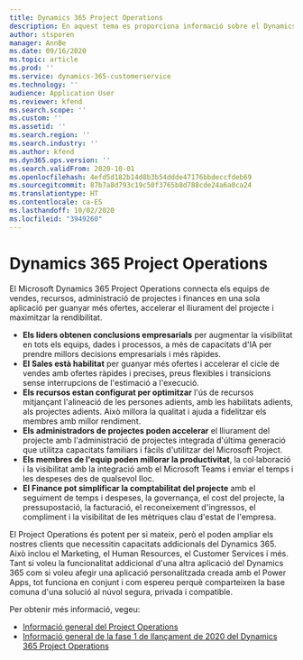 ```yaml
---
title: Dynamics 365 Project Operations
description: En aquest tema es proporciona informació sobre el Dynamics 365 Project Operations.
author: stsporen
manager: AnnBe
ms.date: 09/16/2020
ms.topic: article
ms.prod: ''
ms.service: dynamics-365-customerservice
ms.technology: ''
audience: Application User
ms.reviewer: kfend
ms.search.scope: ''
ms.custom: ''
ms.assetid: ''
ms.search.region: ''
ms.search.industry: ''
ms.author: kfend
ms.dyn365.ops.version: ''
ms.search.validFrom: 2020-10-01
ms.openlocfilehash: 4efd5d182b14d8b3b54ddde47176bbdeccfdeb69
ms.sourcegitcommit: 87b7a8d793c19c50f3765b8d788cde24a6a0ca24
ms.translationtype: HT
ms.contentlocale: ca-ES
ms.lasthandoff: 10/02/2020
ms.locfileid: "3949260"
---
```

# <a name="dynamics-365-project-operations"></a>Dynamics 365 Project Operations

El Microsoft Dynamics 365 Project Operations connecta els equips de vendes, recursos, administració de projectes i finances en una sola aplicació per guanyar més ofertes, accelerar el lliurament del projecte i maximitzar la rendibilitat.

-   **Els líders obtenen conclusions empresarials** per augmentar la visibilitat en tots els equips, dades i processos, a més de capacitats d'IA per prendre millors decisions empresarials i més ràpides.
-   **El Sales està habilitat** per guanyar més ofertes i accelerar el cicle de vendes amb ofertes ràpides i precises, preus flexibles i transicions sense interrupcions de l'estimació a l'execució.
-   **Els recursos estan configurat per optimitzar** l'ús de recursos mitjançant l'alineació de les persones adients, amb les habilitats adients, als projectes adients. Això millora la qualitat i ajuda a fidelitzar els membres amb millor rendiment.
-   **Els administradors de projectes poden accelerar** el lliurament del projecte amb l'administració de projectes integrada d'última generació que utilitza capacitats familiars i fàcils d'utilitzar del Microsoft Project.
-   **Els membres de l'equip poden millorar la productivitat**, la col·laboració i la visibilitat amb la integració amb el Microsoft Teams i enviar el temps i les despeses des de qualsevol lloc.
-   **El Finance pot simplificar la comptabilitat del projecte** amb el seguiment de temps i despeses, la governança, el cost del projecte, la pressupostació, la facturació, el reconeixement d'ingressos, el compliment i la visibilitat de les mètriques clau d'estat de l'empresa.

El Project Operations és potent per si mateix, però el poden ampliar els nostres clients que necessitin capacitats addicionals del Dynamics 365. Això inclou el Marketing, el Human Resources, el Customer Services i més. Tant si voleu la funcionalitat addicional d'una altra aplicació del Dynamics 365 com si voleu afegir una aplicació personalitzada creada amb el Power Apps, tot funciona en conjunt i com espereu perquè comparteixen la base comuna d'una solució al núvol segura, privada i compatible.

Per obtenir més informació, vegeu:

- [Informació general del Project Operations](https://dynamics.microsoft.com/en-us/project-operations/overview/)
- [Informació general de la fase 1 de llançament de 2020 del Dynamics 365 Project Operations](https://docs.microsoft.com/dynamics365-release-plan/2020wave1/dynamics365-project-operations/)

